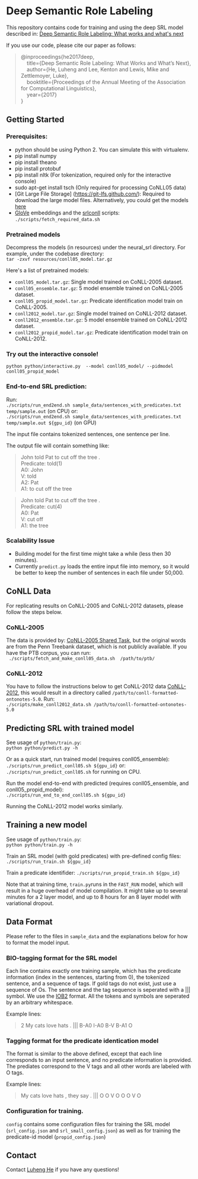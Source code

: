 # Deep Semantic Role Labeling

This repository contains code for training and using the deep SRL model described in:
[Deep Semantic Role Labeling: What works and what's next](https://homes.cs.washington.edu/~luheng/files/acl2017_hllz.pdf)

If you use our code, please cite our paper as follows:  
  > @inproceedings{he2017deep,  
  > &nbsp; &nbsp; title={Deep Semantic Role Labeling: What Works and What’s Next},  
  > &nbsp; &nbsp; author={He, Luheng and Lee, Kenton and Lewis, Mike and Zettlemoyer, Luke},  
  > &nbsp; &nbsp; booktitle={Proceedings of the Annual Meeting of the Association for Computational Linguistics},  
  > &nbsp; &nbsp; year={2017}  
  > }  

## Getting Started
### Prerequisites:
* python should be using Python 2. You can simulate this with virtualenv.
* pip install numpy
* pip install theano
* pip install protobuf
* pip install nltk (For tokenization, required only for the interactive console)
* sudo apt-get install tsch (Only required for processing CoNLL05 data)
* [Git Large File Storage] (https://git-lfs.github.com/): Required to download the large model files. Alternatively, you could get the models [here](https://drive.google.com/drive/folders/0B5zHXdvxrsjNZUx2YXJ5cEM0TW8?usp=sharing)
* [GloVe](https://nlp.stanford.edu/projects/glove/) embeddings and the [srlconll](http://www.lsi.upc.edu/~srlconll/soft.html) scripts:  
`./scripts/fetch_required_data.sh`

### Pretrained models
Decompress the models (in resources) under the neural_srl directory. For example, under the codebase directory:  
`tar -zxvf resources/conll05_model.tar.gz`

Here's a list of pretrained models:
* `conll05_model.tar.gz`: Single model trained on CoNLL-2005 dataset.
* `conll05_ensemble.tar.gz`: 5 model ensemble trained on CoNLL-2005 dataset.
* `conll05_propid_model.tar.gz`: Predicate identification model train on CoNLL-2005.
* `conll2012_model.tar.gz`: Single model trained on CoNLL-2012 dataset.
* `conll2012_ensemble.tar.gz`: 5 model ensemble trained on CoNLL-2012 dataset.
* `conll2012_propid_model.tar.gz`: Predicate identification model train on CoNLL-2012.


### Try out the interactive console!
`python python/interactive.py  --model conll05_model/ --pidmodel conll05_propid_model`

### End-to-end SRL prediction:
Run:  
`./scripts/run_end2end.sh sample_data/sentences_with_predicates.txt temp/sample.out` (on CPU)
or:   
`./scripts/run_end2end.sh sample_data/sentences_with_predicates.txt temp/sample.out ${gpu_id}` (on GPU)

The input file contains tokenized sentences, one sentence per line.

The output file will contain something like:
> John told Pat to cut off the tree .  
>  Predicate: told(1)  
>    A0: John  
>    V: told  
>    A2: Pat  
>    A1: to cut off the tree  

> John told Pat to cut off the tree .  
>  Predicate: cut(4)  
>    A0: Pat  
>    V: cut off  
>    A1: the tree  


### Scalability Issue
* Building model for the first time might take a while (less then 30 minutes).
* Currently `predict.py` loads the entire input file into memory, so it would be better to keep the number of sentences in each file under 50,000.

## CoNLL Data
For replicating results on CoNLL-2005 and CoNLL-2012 datasets, please follow the steps below.

### CoNLL-2005
The data is provided by:
[CoNLL-2005 Shared Task](http://www.lsi.upc.edu/~srlconll/soft.html),
but the original words are from the Penn Treebank dataset, which is not publicly available.
If you have the PTB corpus, you can run:  
` ./scripts/fetch_and_make_conll05_data.sh  /path/to/ptb/`  

### CoNLL-2012
You have to follow the instructions below to get CoNLL-2012 data
[CoNLL-2012](http://cemantix.org/data/ontonotes.html), this would result in a directory called `/path/to/conll-formatted-ontonotes-5.0`.
Run:  
`./scripts/make_conll2012_data.sh /path/to/conll-formatted-ontonotes-5.0`

## Predicting SRL with trained model
See usage of `python/train.py`:  
`python python/predict.py -h`

Or as a quick start, run trained model (requires conll05_ensemble):  
`./scripts/run_predict_conll05.sh ${gpu_id}`
or:   
`./scripts/run_predict_conll05.sh` for running on CPU.

Run the model end-to-end with predicted (requires conll05_ensemble, and conll05_propid_model):  
`./scripts/run_end_to_end_conll05.sh ${gpu_id}`

Running the CoNLL-2012 model works similarly.

## Training a new model
See usage of `python/train.py`:  
`python python/train.py -h`

Train an SRL model (with gold predicates) with pre-defined config files:
`./scripts/run_train.sh ${gpu_id}`

Train a predicate identifider:
`./scripts/run_propid_train.sh ${gpu_id}`

Note that at training time, `train.py`runs in the `FAST_RUN` model, which will result in a huge overhead of model compilation. It might take up to several minutes for a 2 layer model, and up to 8 hours for an 8 layer model with variational dropout.

## Data Format
Please refer to the files in `sample_data` and the explanations below for how to format the model input. 

### BIO-tagging format for the SRL model
Each line contains exactly one training sample, which has the predicate information (index in the sentences, starting from 0), the tokenized sentence, and a sequence of tags. If gold tags do not exist, just use a sequence of Os. The sentence and the tag sequence is seperated with a ||| symbol. We use the [IOB2](https://en.wikipedia.org/wiki/Inside_Outside_Beginning) format. All the tokens and symbols are seperated by an arbitrary whitespace.

Example lines:
  > 2 My cats love hats . ||| B-A0 I-A0 B-V B-A1 O

### Tagging format for the predicate identication model
The format is similar to the above defined, except that each line corresponds to an input sentence, and no predicate information is provided. The prediates correspond to the V tags and all other words are labeled with O tags.

Example lines:
  > My cats love hats , they say . ||| O O V O O O V O

### Configuration for training.
`config` contains some configuration files for training the SRL model (`srl_config.json` and `srl_small_config.json`) as well as for training the predicate-id model (`propid_config.json`)


## Contact

Contact [Luheng He](https://homes.cs.washington.edu/~luheng/) if you have any questions!
